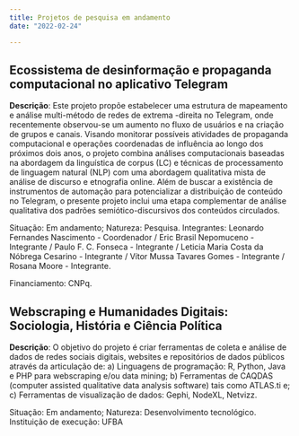 ```yaml
---
title: Projetos de pesquisa em andamento
date: "2022-02-24"

---
```

## Ecossistema de desinformação e propaganda computacional no aplicativo Telegram

**Descrição**: Este projeto propõe estabelecer uma estrutura de mapeamento e análise multi-método de redes de extrema -direita no Telegram, onde recentemente observou-se um aumento no fluxo de usuários e na criação de grupos e canais. Visando monitorar possíveis atividades de propaganda computacional e operações coordenadas de influência ao longo dos próximos dois anos, o projeto combina análises computacionais baseadas na abordagem da linguística de corpus (LC) e técnicas de processamento de linguagem natural (NLP) com uma abordagem qualitativa mista de análise de discurso e etnografia online. Além de buscar a existência de instrumentos de automação para potencializar a distribuição de conteúdo no Telegram, o presente projeto inclui uma etapa complementar de análise qualitativa dos padrões semiótico-discursivos dos conteúdos circulados.

Situação: Em andamento; Natureza: Pesquisa.
Integrantes: Leonardo Fernandes Nascimento - Coordenador / Eric Brasil Nepomuceno - Integrante / Paulo F. C. Fonseca - Integrante / Leticia Maria Costa da Nóbrega Cesarino - Integrante / Vítor Mussa Tavares Gomes - Integrante / Rosana Moore - Integrante.

Financiamento: CNPq.

## Webscraping e Humanidades Digitais: Sociologia, História e Ciência Política

**Descrição**: O objetivo do projeto é criar ferramentas de coleta e análise de dados de redes sociais digitais, websites e repositórios de dados públicos através da articulação de: a) Linguagens de programação: R, Python, Java e PHP para webscraping e/ou data mining; b) Ferramentas de CAQDAS (computer assisted qualitative data analysis software) tais como ATLAS.ti e; c) Ferramentas de visualização de dados: Gephi, NodeXL, Netvizz.

Situação: Em andamento; Natureza: Desenvolvimento tecnológico.
Instituição de execução: UFBA
